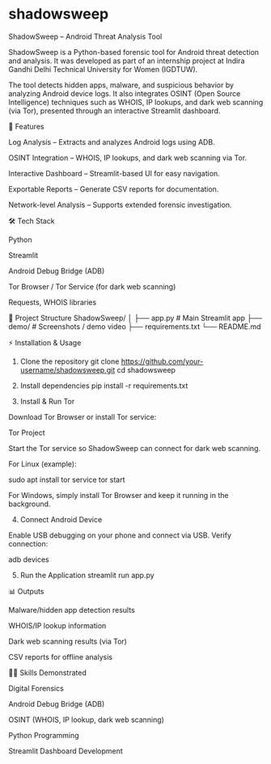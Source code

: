 # shadowsweep
ShadowSweep – Android Threat Analysis Tool

ShadowSweep is a Python-based forensic tool for Android threat detection and analysis.
It was developed as part of an internship project at Indira Gandhi Delhi Technical University for Women (IGDTUW).

The tool detects hidden apps, malware, and suspicious behavior by analyzing Android device logs.
It also integrates OSINT (Open Source Intelligence) techniques such as WHOIS, IP lookups, and dark web scanning (via Tor), presented through an interactive Streamlit dashboard.

🚀 Features

Log Analysis – Extracts and analyzes Android logs using ADB.

OSINT Integration – WHOIS, IP lookups, and dark web scanning via Tor.

Interactive Dashboard – Streamlit-based UI for easy navigation.

Exportable Reports – Generate CSV reports for documentation.

Network-level Analysis – Supports extended forensic investigation.

🛠️ Tech Stack

Python

Streamlit

Android Debug Bridge (ADB)

Tor Browser / Tor Service (for dark web scanning)

Requests, WHOIS libraries

📂 Project Structure
ShadowSweep/
│
├── app.py         # Main Streamlit app
├── demo/          # Screenshots / demo video
├── requirements.txt
└── README.md

⚡ Installation & Usage
1. Clone the repository
git clone https://github.com/your-username/shadowsweep.git
cd shadowsweep

2. Install dependencies
pip install -r requirements.txt

3. Install & Run Tor

Download Tor Browser or install Tor service:

Tor Project

Start the Tor service so ShadowSweep can connect for dark web scanning.

For Linux (example):

sudo apt install tor
service tor start


For Windows, simply install Tor Browser and keep it running in the background.

4. Connect Android Device

Enable USB debugging on your phone and connect via USB.
Verify connection:

adb devices

5. Run the Application
streamlit run app.py

📊 Outputs

Malware/hidden app detection results

WHOIS/IP lookup information

Dark web scanning results (via Tor)

CSV reports for offline analysis


🧑‍💻 Skills Demonstrated

Digital Forensics

Android Debug Bridge (ADB)

OSINT (WHOIS, IP lookup, dark web scanning)

Python Programming

Streamlit Dashboard Development
